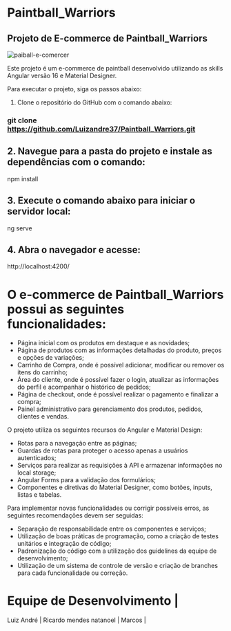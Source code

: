 # Paintball_Warriors
## Projeto de E-commerce de Paintball_Warriors
![paiball-e-comercer](https://github.com/Luizandre37/Paintball_Warriors/assets/67300107/e0e12a26-9270-4fb8-ab18-e618ecab7880)

Este projeto é um e-commerce de paintball desenvolvido utilizando as skills Angular versão 16 e Material Designer.

Para executar o projeto, siga os passos abaixo:

1. Clone o repositório do GitHub com o comando abaixo:


### git clone https://github.com/Luizandre37/Paintball_Warriors.git


## 2. Navegue para a pasta do projeto e instale as dependências com o comando:


npm install


## 3. Execute o comando abaixo para iniciar o servidor local:


ng serve


## 4. Abra o navegador e acesse:


http://localhost:4200/

# O e-commerce de Paintball_Warriors possui as seguintes funcionalidades:

- Página inicial com os produtos em destaque e as novidades;
- Página de produtos com as informações detalhadas do produto, preços e opções de variações;
- Carrinho de Compra, onde é possível adicionar, modificar ou remover os itens do carrinho;
- Área do cliente, onde é possível fazer o login, atualizar as informações do perfil e acompanhar o histórico de pedidos;
- Página de checkout, onde é possível realizar o pagamento e finalizar a compra;
- Painel administrativo para gerenciamento dos produtos, pedidos, clientes e vendas.

O projeto utiliza os seguintes recursos do Angular e Material Design:

- Rotas para a navegação entre as páginas;
- Guardas de rotas para proteger o acesso apenas a usuários autenticados;
- Serviços para realizar as requisições à API e armazenar informações no local storage;
- Angular Forms para a validação dos formulários;
- Componentes e diretivas do Material Designer, como botões, inputs, listas e tabelas.

Para implementar novas funcionalidades ou corrigir possíveis erros, as seguintes recomendações devem ser seguidas:

- Separação de responsabilidade entre os componentes e serviços;
- Utilização de boas práticas de programação, como a criação de testes unitários e integração de código;
- Padronização do código com a utilização dos guidelines da equipe de desenvolvimento;
- Utilização de um sistema de controle de versão e criação de branches para cada funcionalidade ou correção.

# Equipe de Desenvolvimento |
Luiz André |
Ricardo mendes
natanoel |
Marcos  |
